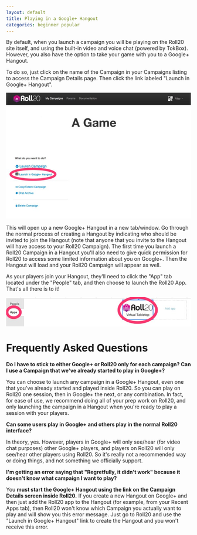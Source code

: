 ```yaml
---
layout: default
title: Playing in a Google+ Hangout
categories: beginner popular
---
```


By default, when you launch a campaign you will be playing on the Roll20 site itself, and using the built-in video and voice chat (powered by TokBox). However, you also have the option to take your game with you to a Google+ Hangout. 

To do so, just click on the name of the Campaign in your Campaigns listing to access the Campaign Details page. Then click the link labeled "Launch in Google+ Hangout". 

<img src="/images/gplusss1.jpg" />

This will open up a new Google+ Hangout in a new tab/window. Go through the normal process of creating a Hangout by indicating who should be invited to join the Hangout (note that anyone that you invite to the Hangout will have access to your Roll20 Campaign). The first time you launch a Roll20 Campaign in a Hangout you'll also need to give quick permission for Roll20 to access some limited information about you on Google+. Then the Hangout will load and your Roll20 Campaign will appear as well.

As your players join your Hangout, they'll need to click the "App" tab located under the "People" tab, and then choose to launch the Roll20 App. That's all there is to it!

<img src="/images/gplusss2.jpg" />

Frequently Asked Questions
==========================

**Do I have to stick to either Google+ or Roll20 only for each campaign? Can I use a Campaign that we've already started to play in Google+?**

You can choose to launch any campaign in a Google+ Hangout, even one that you've already started and played inside Roll20. So you can play on Roll20 one session, then in Google+ the next, or any combination. In fact, for ease of use, we recommend doing all of your prep work on Roll20, and only launching the campaign in a Hangout when you're ready to play a session with your players. 

**Can some users play in Google+ and others play in the normal Roll20 interface?**

In theory, yes. However, players in Google+ will only see/hear (for video chat purposes) other Google+ players, and players on Roll20 will only see/hear other players using Roll20. So it's really not a recommended way or doing things, and not something we officially support.

**I'm getting an error saying that "Regretfully, it didn't work" because it doesn't know what campaign I want to play?**

You **must start the Google+ Hangout using the link on the Campaign Details screen inside Roll20.** If you create a new Hangout on Google+ and then just add the Roll20 app to the Hangout (for example, from your Recent Apps tab), then Roll20 won't know which Campaign you actually want to play and will show you this error message. Just go to Roll20 and use the "Launch in Google+ Hangout" link to create the Hangout and you won't receive this error.